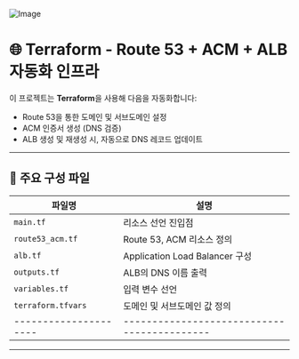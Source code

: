 ![Image](https://github.com/user-attachments/assets/8e0f82cc-dc95-4a94-a60a-c850a048f154)

# 🌐 Terraform - Route 53 + ACM + ALB 자동화 인프라

이 프로젝트는 **Terraform**을 사용해 다음을 자동화합니다:

- Route 53을 통한 도메인 및 서브도메인 설정
- ACM 인증서 생성 (DNS 검증)
- ALB 생성 및 재생성 시, 자동으로 DNS 레코드 업데이트

---

## 📁 주요 구성 파일

| 파일명              | 설명                                      |
|---------------------|-------------------------------------------|
| `main.tf`           | 리소스 선언 진입점                        |
| `route53_acm.tf`    | Route 53, ACM 리소스 정의                 |
| `alb.tf`            | Application Load Balancer 구성            |
| `outputs.tf`        | ALB의 DNS 이름 출력                       |
| `variables.tf`      | 입력 변수 선언                            |
| `terraform.tfvars`  | 도메인 및 서브도메인 값 정의              |
|---------------------|-------------------------------------------|
---

